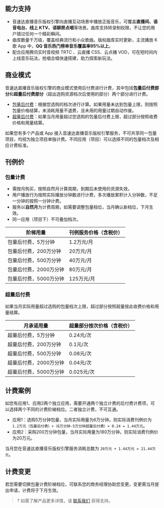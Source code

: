 ## 能力支持
- 音速达直播音乐版权引擎向直播互动场景中播放正版音乐，可覆盖**直播间、语音电台、线上 KTV、语聊房点唱**等场景。曲库支持转录制权限，不让您的用户错过任何一个精彩瞬间。
- 曲库数量千万级，覆盖经典流行和小众歌曲。版权曲库实时更新，主流播放 K 歌 App 中，**QQ 音乐热门榜单音乐覆盖率95%以上**。
- 配合应用腾讯实时音视频 TRTC 、云直播 CSS、云点播 VOD，可在短时间内上线音乐玩法，抢唱合唱快速搭建，助力探索新玩法。

## 商业模式
音速达直播音乐版权引擎的商业模式使用后付费进行计费，其中包括**包量后付费部分**和**超量后付费部分**（超出选购资源档次后使用的部分）两个部分进行计费。
- [包量后付费](#pack)：根据您选购的档次进行计算。如果用量未达到包量上限，则按照包量价格结算，未消耗用量不退费，且未用的用量过期自动作废。
- [超量后付费](#over)：如果当月用量超过您选购的包量后付费上限，超过部分按照收费价格和用量结算。

如果您有多个产品或 App 接入音速达直播音乐版权引擎服务，不可共享同一包量项目，均视为独立项目单独计费。不同应用（项目）可以选择不同的包量档次及相应计费标准。

 
 [](id:price)
## 刊例价
 [](id:pack)
### 包量计费
- 需按月购买，按照自然月计算周期，到期后未使用的资源失效。
- 用户播放行为按照实际播放分钟数进行计费，多次播放累积计入分钟数，不足一分钟的按照一分钟计费。
- 服务以**自然月**为计费周期，如需要调整包量档位，当月确认新档位，下月生效。
- 同一应用（项目下）不可叠加档次。


| 阶梯用量           | 刊例服务价格（含税价） |
| ---------------------- | -------------------------- |
| 包量后付费，5万分钟    | 1.2万元/月                 |
| 包量后付费，200万分钟  | 20万元/月                  |
| 包量后付费，500万分钟   | 40万元/月                  |
| 包量后付费，2000万分钟 | 80万元/月                  |
| 包量后付费，5000万分钟 | 125万元/月                 |

 
 [](id:over)
### 超量后付费

如果当月实际用量超过选购的包量档次上限，超过部分按照超量按此收费价格和用量结算。

| 月承诺用量         | 超量部分按次价格（含税价） |
| ---------------------- | ------------------------------ |
| 超量后付费，5万分钟    | 0.24元/次                      |
| 超量后付费，200万分钟  | 0.1元/次                       |
| 超量后付费，500万分钟  | 0.08元/次                      |
| 超量后付费，2000万分钟 | 0.04元/次                      |
| 超量后付费，5000万分钟 | 0.025元/次                     |

 [](id:example)
## 计费案例
如您有应用1、应用2两个独立应用，需要开通两个独立计费的后付费计费项，可以选择两个不同的计费阶梯档位。二者独立计费，不可互通。
- 应用1：选购5万分钟包量，当月实际用量为6万分钟。则实际消费刊例价为 `1.2万元（包量后付费）+（6万分钟-5万分钟超量后付费）× 0.24 = 1.44万元`。
- 应用2：采购200万分钟包量，当月实际用量为180万分钟。则实际消费刊例价为20万元。

当月您在音速达直播音乐版权引擎服务消耗总数为 `20万元 + 1.44万元 = 21.44万元`。

 [](id:change)
## 计费变更
若您需要切换包量计费阶梯档位，可联系您的商务经理协助您变更。变更需当月提出申请，计费将于下月生效。

>? 如需了解产品更多详情，请 [联系我们](https://cloud.tencent.com/online-service?source=PRESALE&from=doc_1592) 获得支持。
